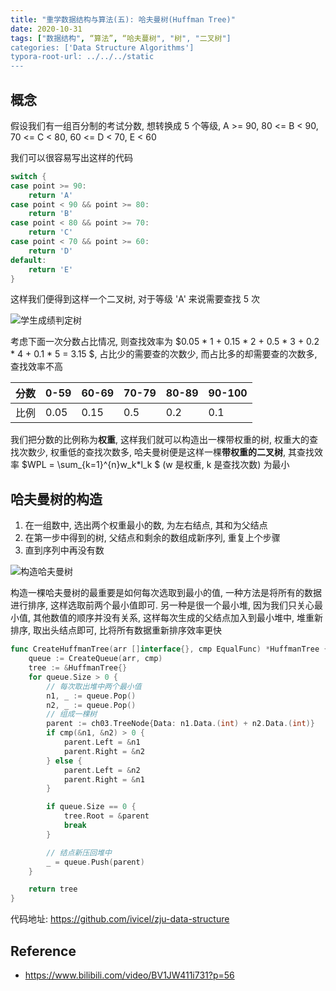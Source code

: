 ```yaml
---
title: "重学数据结构与算法(五): 哈夫曼树(Huffman Tree)"
date: 2020-10-31
tags: ["数据结构", “算法”, “哈夫蔓树", "树", "二叉树"]
categories: ['Data Structure Algorithms']
typora-root-url: ../../../static
---
```


## 概念

假设我们有一组百分制的考试分数, 想转换成 5 个等级, A >= 90, 80 <= B < 90, 70 <= C < 80, 60 <= D < 70, E < 60 

我们可以很容易写出这样的代码

```go
switch {
case point >= 90:
    return 'A'
case point < 90 && point >= 80:
    return 'B'
case point < 80 && point >= 70:
    return 'C'
case point < 70 && point >= 60:
    return 'D'
default:
    return 'E'
}
```

这样我们便得到这样一个二叉树, 对于等级 'A' 来说需要查找 5 次

![学生成绩判定树](/images/image-20201031121207912.png "学生成绩判定树")

考虑下面一次分数占比情况, 则查找效率为 $0.05 * 1 + 0.15 * 2 + 0.5 * 3 + 0.2 * 4 + 0.1 * 5 = 3.15 $, 占比少的需要查的次数少, 而占比多的却需要查的次数多, 查找效率不高


| 分数 | 0-59 | 60-69 | 70-79 | 80-89 | 90-100 |
| ---- | ---- | ----- | ----- | ----- | ------ |
| 比例 | 0.05 | 0.15  | 0.5   | 0.2   | 0.1    |

我们把分数的比例称为**权重**, 这样我们就可以构造出一棵带权重的树, 权重大的查找次数少, 权重低的查找次数多, 哈夫曼树便是这样一棵**带权重的二叉树**, 其查找效率 $WPL = \sum_{k=1}^{n}w_k*l_k $ (w 是权重, k 是查找次数) 为最小

## 哈夫曼树的构造

1. 在一组数中, 选出两个权重最小的数, 为左右结点, 其和为父结点
2. 在第一步中得到的树, 父结点和剩余的数组成新序列, 重复上个步骤
3. 直到序列中再没有数

![构造哈夫曼树](/images/构造哈夫曼树.png "构造哈夫曼树")

构造一棵哈夫曼树的最重要是如何每次选取到最小的值, 一种方法是将所有的数据进行排序, 这样选取前两个最小值即可. 另一种是很一个最小堆, 因为我们只关心最小值, 其他数值的顺序并没有关系, 这样每次生成的父结点加入到最小堆中, 堆重新排序, 取出头结点即可, 比将所有数据重新排序效率更快

```go
func CreateHuffmanTree(arr []interface{}, cmp EqualFunc) *HuffmanTree {
	queue := CreateQueue(arr, cmp)
	tree := &HuffmanTree{}
	for queue.Size > 0 {
		// 每次取出堆中两个最小值
		n1, _ := queue.Pop()
		n2, _ := queue.Pop()
		// 组成一棵树
		parent := ch03.TreeNode{Data: n1.Data.(int) + n2.Data.(int)}
		if cmp(&n1, &n2) > 0 {
			parent.Left = &n1
			parent.Right = &n2
		} else {
			parent.Left = &n2
			parent.Right = &n1
		}

		if queue.Size == 0 {
			tree.Root = &parent
			break
		}

		// 结点新压回堆中
		_ = queue.Push(parent)
	}

	return tree
}
```



代码地址:  https://github.com/ivicel/zju-data-structure



## Reference

* https://www.bilibili.com/video/BV1JW411i731?p=56

























